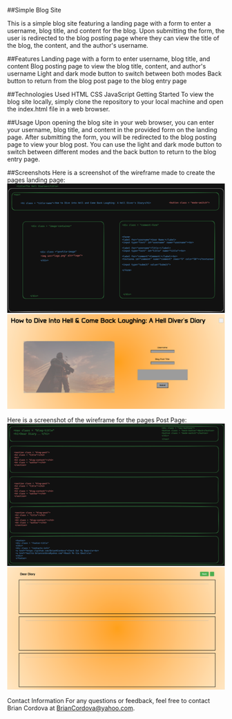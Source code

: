 ##Simple Blog Site

This is a simple blog site featuring a landing page with a form to enter a username, blog title, and content for the blog. Upon submitting the form, the user is redirected to the blog posting page where they can view the title of the blog, the content, and the author's username.

##Features
Landing page with a form to enter username, blog title, and content
Blog posting page to view the blog title, content, and author's username
Light and dark mode button to switch between both modes
Back button to return from the blog post page to the blog entry page

##Technologies Used
HTML
CSS
JavaScript
Getting Started
To view the blog site locally, simply clone the repository to your local machine and open the index.html file in a web browser.

##Usage
Upon opening the blog site in your web browser, you can enter your username, blog title, and content in the provided form on the landing page. After submitting the form, you will be redirected to the blog posting page to view your blog post. You can use the light and dark mode button to switch between different modes and the back button to return to the blog entry page.

##Screenshots
Here is a screenshot of the wireframe made to create the pages landing page:
<img src="./assets/Blog Main HTML.png" alt="blog landing page">
<img src="./assets/BlogMainSite.png" alt="blog landing site">

Here is a screenshot of the wireframe for the pages Post Page:
<img src="./assets/Blog Post HMTL.png" alt="blog post page">
<img src="./assets/BlogPostSite.png" alt="blog post site">

Contact Information
For any questions or feedback, feel free to contact Brian Cordova at BrianCordova@yahoo.com.